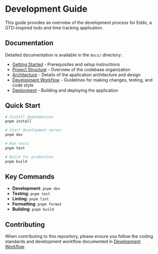 # Development Guide

This guide provides an overview of the development process for Eddo, a GTD-inspired todo and time tracking application.

## Documentation

Detailed documentation is available in the `docs/` directory:

- [Getting Started](docs/01_getting-started.md) - Prerequisites and setup instructions
- [Project Structure](docs/02_project-structure.md) - Overview of the codebase organization
- [Architecture](docs/03_architecture.md) - Details of the application architecture and design
- [Development Workflow](docs/04_development-workflow.md) - Guidelines for making changes, testing, and code style
- [Deployment](docs/05_deployment.md) - Building and deploying the application

## Quick Start

```bash
# Install dependencies
pnpm install

# Start development server
pnpm dev

# Run tests
pnpm test

# Build for production
pnpm build
```

## Key Commands

- **Development**: `pnpm dev`
- **Testing**: `pnpm test`
- **Linting**: `pnpm lint`
- **Formatting**: `pnpm format`
- **Building**: `pnpm build`

## Contributing

When contributing to this repository, please ensure you follow the coding standards and development workflow documented in [Development Workflow](docs/04_development-workflow.md).